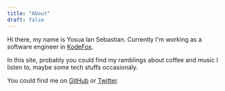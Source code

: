 ```yaml
---
title: "About"
draft: false
---
```


Hi there, my name is Yosua Ian Sebastian.
Currently I'm working as a software engineer in [KodeFox](https://kodefox.com/).

In this site, probably you could find my ramblings about coffee and music I listen to, maybe some tech stuffs occasionaly.

You could find me on [GitHub](https://github.com/darcien) or [Twitter](https://twitter.com/darcien_).
